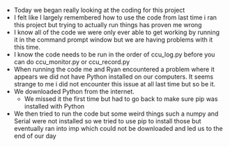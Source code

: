 - Today we began really looking at the coding for this project 
- I felt like I largely remembered how to use the code from last time i ran this project but trying to actually run things has proven me wrong
- I know all of the code we were only ever able to get working by running it in the command prompt window but we are having problems with it this time.
- I know the code needs to be run in the order of ccu_log.py before you can do ccu_monitor.py or ccu_record.py
- When running the code me and Ryan encountered a problem where it appears we did not have Python installed on our computers. It seems strange to me i did not encounter this issue at all last time but so be it.
- We downloaded Python from the internet. 
	- We missed it the first time but had to go back to make sure pip was installed with Python
- We then tried to run the code but some weird things such a numpy and Serial were not installed so we tried to use pip to install those but eventually ran into imp which could not be downloaded and led us to the end of our day